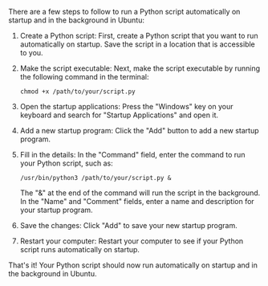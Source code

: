 There are a few steps to follow to run a Python script automatically on startup and in the background in Ubuntu:

1. Create a Python script: First, create a Python script that you want to run automatically on startup. Save the script in a location that is accessible to you.

2. Make the script executable: Next, make the script executable by running the following command in the terminal:
    ```
    chmod +x /path/to/your/script.py
    ```
3. Open the startup applications: Press the "Windows" key on your keyboard and search for "Startup Applications" and open it.

4. Add a new startup program: Click the "Add" button to add a new startup program.

5. Fill in the details: In the "Command" field, enter the command to run your Python script, such as:
    ```
    /usr/bin/python3 /path/to/your/script.py &
    ```
    The "&" at the end of the command will run the script in the background. In the "Name" and "Comment" fields, enter a name and description for your startup program.
6. Save the changes: Click "Add" to save your new startup program.

7. Restart your computer: Restart your computer to see if your Python script runs automatically on startup.

That's it! Your Python script should now run automatically on startup and in the background in Ubuntu.
